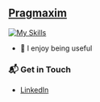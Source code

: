 ## [Pragmaxim](https://pragmaxim.com/)

[![My Skills](https://skills.thijs.gg/icons?i=scala,rust,haskell,git,github,linux,cassandra,kubernetes,gcp,docker,py,react,ts,css,graphql,nodejs,vscode,idea,ipfs)](https://skills.thijs.gg)

- 👷 I enjoy being useful

### 📬 Get in Touch
- [LinkedIn](https://www.linkedin.com/in/jakubliska/)
